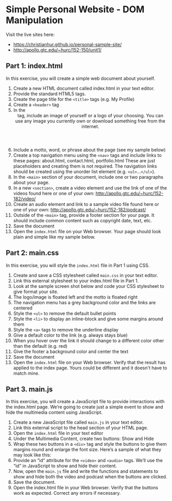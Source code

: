 # Simple Personal Website - DOM Manipulation

Visit the live sites here:  
- <a href="https://christianhur.github.io/personal-sample-site/" target="_blank">https://christianhur.github.io/personal-sample-site/</a>
- <a href="http://apollo.gtc.edu/~hurc/152-150/unit1/" target="_blank">http://apollo.gtc.edu/~hurc/152-150/unit1/</a>
## Part 1: index.html

In this exercise, you will create a simple web document about yourself.
1. Create a new HTML document called index.html in your text editor.
2. Provide the standard HTML5 tags.
3. Create the page title for the `<title>` tags (e.g. My Profile)
4. Create a `<header>` tag
5. In the <header> tag, include an image of yourself or a logo of your choosing. You can use any
image you currently own or download something free from the internet.
6. Include a motto, word, or phrase about the page (see my sample below)
7. Create a top navigation menu using the `<nav>` tags and include links to these pages: about.html,
contact.html, portfolio.html
These are just placeholders and creating them is not required. The navigation links should be
created using the unorder list element (e.g. `<ul>`…`</ul>`).
8. In the `<main>` section of your document, include one or two paragraphs about your page.
9. In a new `<section>`, create a video element and use the link of one of the videos found here or one of your own:
  <a href="http://apollo.gtc.edu/~hurc/152-182/video/" target="_blank">http://apollo.gtc.edu/~hurc/152-182/video/</a>
10. Create an audio element and link to a sample video file found here or one of your own:
<a href="http://apollo.gtc.edu/~hurc/152-182/podcast/" target="_blank">http://apollo.gtc.edu/~hurc/152-182/podcast/</a>
11. Outside of the `<main>` tag, provide a footer section for your page. It should include common
content such as copyright date, text, etc.
12. Save the document
13. Open the `index.html` file on your Web browser. Your page should look plain and simple like my
sample below.

## Part 2:  main.css
In this exercise, you will style the `index.html` file in Part 1 using CSS.
1. Create and save a CSS stylesheet called `main.css` in your text editor.
2. Link this external stylesheet to your index.html file in Part 1.
3. Look at the sample screen shot below and code your CSS stylesheet to give format your site.
4. The logo/image is floated left and the motto is floated right
5. The navigation menu has a grey background color and the links are centered
6. Style the `<ul>` to remove the default bullet points
7. Style the `<li>` to display an inline-block and give some margins around them
8. Style the `<a>` tags to remove the underline display
9. Give a default color to the link (e.g. always stays blue)
10. When you hover over the link it should change to a different color other than the default (e.g.
red)
11. Give the footer a background color and center the text
12. Save the document
13. Open the `index.html` file on your Web browser. Verify that the result has applied to the index
page. Yours could be different and it doesn't have to match mine.
  
## Part 3. main.js
In this exercise, you will create a JavaScript file to provide interactions with the index.html page. We’re
going to create just a simple event to show and hide the multimedia content using JavaScript.

1. Create a new JavaScript file called `main.js` in your text editor.
2. Link this external script to the head section of your HTML page.
3. Open the `index.html` file in your text editor
4. Under the Multimedia Content, create two buttons: Show and Hide
5. Wrap these two buttons in a `<div>` tag and style the buttons to give them margins round and
enlarge the font size. Here’s a sample of what they may look like this:
6. Provide an “id” attribute for the `<video>` and `<audio>` tags. We’ll use the “id” in JavaScript to
show and hide their content.
7. Now, open the `main.js` file and write the functions and statements to show and hide both the
video and podcast when the buttons are clicked.
8. Save the document.
9. Open the index.html file in your Web browser. Verify that the buttons work as expected.
Correct any errors if necessary.
